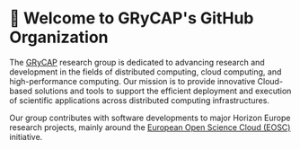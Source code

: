 # 👋 Welcome to GRyCAP's GitHub Organization 
The [GRyCAP](https://www.grycap.upv.es) research group is dedicated to advancing research and development in the fields of distributed computing, cloud computing, and high-performance computing. Our mission is to provide innovative Cloud-based solutions and tools to support the efficient deployment and execution of scientific applications across distributed computing infrastructures.

Our group contributes with software developments to major Horizon Europe research projects, mainly around the [European Open Science Cloud (EOSC)](https://research-and-innovation.ec.europa.eu/strategy/strategy-research-and-innovation/our-digital-future/open-science/european-open-science-cloud-eosc_en) initiative.